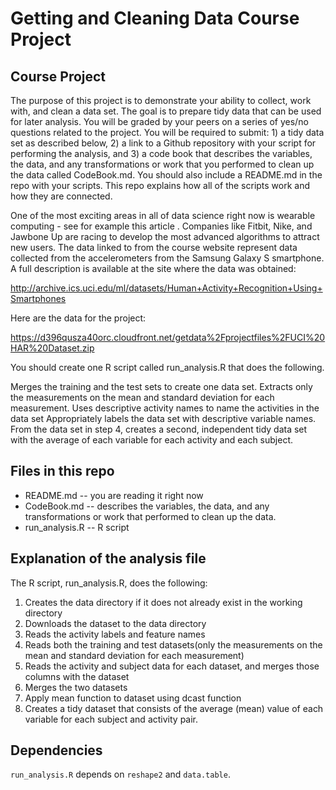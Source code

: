 # Getting and Cleaning Data Course Project

## Course Project

The purpose of this project is to demonstrate your ability to collect, work with, and clean a data set. The goal is to prepare tidy data that can be used for later analysis. You will be graded by your peers on a series of yes/no questions related to the project. You will be required to submit: 1) a tidy data set as described below, 2) a link to a Github repository with your script for performing the analysis, and 3) a code book that describes the variables, the data, and any transformations or work that you performed to clean up the data called CodeBook.md. You should also include a README.md in the repo with your scripts. This repo explains how all of the scripts work and how they are connected.

One of the most exciting areas in all of data science right now is wearable computing - see for example this article . Companies like Fitbit, Nike, and Jawbone Up are racing to develop the most advanced algorithms to attract new users. The data linked to from the course website represent data collected from the accelerometers from the Samsung Galaxy S smartphone. A full description is available at the site where the data was obtained:

http://archive.ics.uci.edu/ml/datasets/Human+Activity+Recognition+Using+Smartphones

Here are the data for the project:

https://d396qusza40orc.cloudfront.net/getdata%2Fprojectfiles%2FUCI%20HAR%20Dataset.zip

You should create one R script called run_analysis.R that does the following.

Merges the training and the test sets to create one data set.
Extracts only the measurements on the mean and standard deviation for each measurement.
Uses descriptive activity names to name the activities in the data set
Appropriately labels the data set with descriptive variable names.
From the data set in step 4, creates a second, independent tidy data set with the average of each variable for each activity and each subject.

## Files in this repo

* README.md -- you are reading it right now
* CodeBook.md --  describes the variables, the data, and any transformations or work that performed to clean up the data.
* run_analysis.R -- R script

## Explanation of the analysis file

The R script, run_analysis.R, does the following:

1. Creates the data directory if it does not already exist in the working directory
2. Downloads the dataset to the data directory
3. Reads the activity labels and feature names
4. Reads both the training and test datasets(only the measurements on the mean and standard deviation for each measurement)
5. Reads the activity and subject data for each dataset, and merges those columns with the dataset
6. Merges the two datasets
7. Apply mean function to dataset using dcast function
8. Creates a tidy dataset that consists of the average (mean) value of each variable for each subject and activity pair.


## Dependencies

```run_analysis.R``` depends on ```reshape2``` and ```data.table```. 